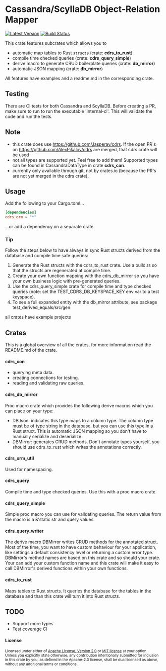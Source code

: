 # Cassandra/ScyllaDB Object-Relation Mapper

[![Latest Version](https://img.shields.io/crates/v/cdrs_orm.svg)](https://crates.io/crates/cdrs_orm)
[![Build Status](https://img.shields.io/github/workflow/status/jasperav/cdrs_orm/tests-cassandra/master)](https://github.com/jasperav/cdrs_orm/actions)

This crate features subcrates which allows you to
- automatic map tables to Rust `struct`s (crate: **cdrs_to_rust**).
- compile time checked queries (crate: **cdrs_query_simple**)
- derive macro to generate CRUD boilerplate queries (crate: **db_mirror**)
- automatic JSON mapping (crate: **db_mirror**)

All features have examples and a readme.md in the corresponding crate.
 
## Testing
There are CI tests for both Cassandra and ScyllaDB.
Before creating a PR, make sure to run to run the executable 'internal-ci'. This will validate the code and run the tests.

## Note
- this crate does use https://github.com/Jasperav/cdrs. If the open PR's on https://github.com/AlexPikalov/cdrs are merged,
that cdrs crate will be used
- not all types are supported yet. Feel free to add them! Supported types can be found in CassandraDataType in crate **cdrs_con**.  
- currently only available through git, not by crates.io (because the PR's are not yet merged in the cdrs crate).

## Usage

Add the following to your Cargo.toml...

```toml
[dependencies]
cdrs_orm = "*"
```

...or add a dependency on a separate crate.

### Tip
Follow the steps below to have always in sync Rust structs derived from the database and compile time safe queries:
1. Generate the Rust structs with the cdrs_to_rust crate. Use a build.rs so that the structs are regenerated at compile time.
2. Create your own function mapping with the cdrs_db_mirror so you have your own business logic with pre-generated queries.
3. Use the cdrs_query_simple crate for compile time and type checked queries (note: set the TEST_CDRS_DB_KEYSPACE_KEY env var
to a test keyspace).
4. To see a full expanded entity with the db_mirror attribute, see package test_derived_equals/src/gen 

all crates have example projects

## Crates
This is a global overview of all the crates, for more information read the README.md of the crate.
#### cdrs_con
- querying meta data.
- creating connections for testing.
- reading and validating raw queries.
#### cdrs_db_mirror
Proc macro crate which provides the following derive macros which you can place on your type:
  - DBJson: indicates this type maps to a column type. The column type must be of type string in the database, but
  you can use this type in a Rust struct. This is automatic JSON mapping so you don't have to manually serialize and deserialize. 
  - DBMirror: generates CRUD methods. Don't annotate types yourself, you should use cdrs_to_rust which writes the
  annotations correctly. 
#### cdrs_orm_util
Used for namespacing.
#### cdrs_query
Compile time and type checked queries. Use this with a proc macro crate.
#### cdrs_query_simple
Simple proc macro you can use for validating queries.
The return value from the macro is a &'static str and query values.
#### cdrs_query_writer
The derive macro DBMirror writes CRUD methods for the annotated struct.
Most of the time, you want to have custom behaviour for your application, like settings a default consistency level
or returning a custom error type.
DBMirror's method names are based on this crate and so should your crate. Your can add your custom function name
and this crate will make it easy to call DBMirror's derived functions within your own functions.
#### cdrs_to_rust
Maps tables to Rust structs. It queries the database for the tables in the database and than this crate will
turn it into Rust structs.

## TODO
- Support more types
- Test coverage CI

#### License
<sup>
Licensed under either of <a href="LICENSE-APACHE">Apache License, Version
2.0</a> or <a href="LICENSE-MIT">MIT license</a> at your option.
</sup>

<br>

<sub>
Unless you explicitly state otherwise, any contribution intentionally submitted
for inclusion in this crate by you, as defined in the Apache-2.0 license, shall
be dual licensed as above, without any additional terms or conditions.
</sub>
